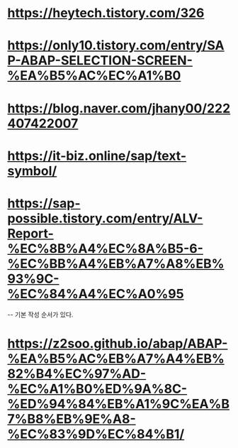 # https://heytech.tistory.com/326
# https://only10.tistory.com/entry/SAP-ABAP-SELECTION-SCREEN-%EA%B5%AC%EC%A1%B0
# https://blog.naver.com/jhany00/222407422007
# https://it-biz.online/sap/text-symbol/
# https://sap-possible.tistory.com/entry/ALV-Report-%EC%8B%A4%EC%8A%B5-6-%EC%BB%A4%EB%A7%A8%EB%93%9C-%EC%84%A4%EC%A0%95
-- 기본 작성 순서가 있다.
# https://z2soo.github.io/abap/ABAP-%EA%B5%AC%EB%A7%A4%EB%82%B4%EC%97%AD-%EC%A1%B0%ED%9A%8C-%ED%94%84%EB%A1%9C%EA%B7%B8%EB%9E%A8-%EC%83%9D%EC%84%B1/

